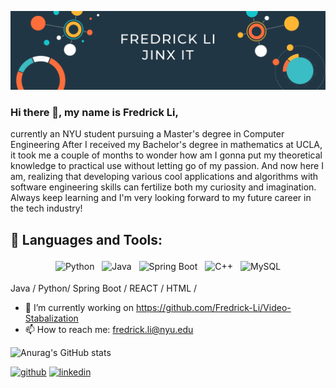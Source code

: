 ![Currently an NYU student pursuing a Master's degree in Computer Engineering](https://github.com/Fredrick-Li/Fredrick-Li/blob/main/Fredrick_Banner.png)

### Hi there 👋, my name is Fredrick Li, 

currently an NYU student pursuing a Master's degree in Computer Engineering
After I received my Bachelor's degree in mathematics at UCLA, it took me a couple of months to wonder how am I gonna put my theoretical knowledge to practical use without letting go of my passion. And now here I am, realizing that developing various cool applications and algorithms with software engineering skills can fertilize both my curiosity and imagination. Always keep learning and I'm very looking forward to my future career in the tech industry!

## 🧰 Languages and Tools:
<p align="center">
<img src="https://cdn.jsdelivr.net/gh/devicons/devicon/icons/python/python-original-wordmark.svg" alt="Python" height="40" style="vertical-align:top; margin:4px">
<img src="https://cdn.jsdelivr.net/gh/devicons/devicon/icons/java/java-original.svg" alt="Java" height="40" style="vertical-align:top; margin:4px">
<img src="https://cdn.jsdelivr.net/gh/devicons/devicon/icons/spring/spring-original-wordmark.svg" alt="Spring Boot" height="40" style="vertical-align:top; margin:4px">
<img src="https://cdn.jsdelivr.net/gh/devicons/devicon/icons/cplusplus/cplusplus-original.svg" alt="C++" height="40" style="vertical-align:top; margin:4px">
<img src="https://cdn.jsdelivr.net/gh/devicons/devicon/icons/mysql/mysql-original-wordmark.svg" alt="MySQL" height="40" style="vertical-align:top; margin:4px">
</p>

Java / Python/ Spring Boot / REACT / HTML /

- 🔭 I’m currently working on https://github.com/Fredrick-Li/Video-Stabalization 
- 📫 How to reach me: fredrick.li@nyu.edu 


![Anurag's GitHub stats](https://github-readme-stats.vercel.app/api?username=Fredrick-Li&show_icons=true&theme=radical)

[<img src='https://cdn.jsdelivr.net/npm/simple-icons@3.0.1/icons/github.svg' alt='github' height='40'>](https://github.com/Fredrick-Li)  [<img src='https://cdn.jsdelivr.net/npm/simple-icons@3.0.1/icons/linkedin.svg' alt='linkedin' height='40'>](https://www.linkedin.com/in/fredrick-li/)  
